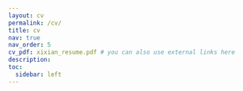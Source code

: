 ```yaml
---
layout: cv
permalink: /cv/
title: cv
nav: true
nav_order: 5
cv_pdf: xixian_resume.pdf # you can also use external links here
description:
toc:
  sidebar: left
---
```

